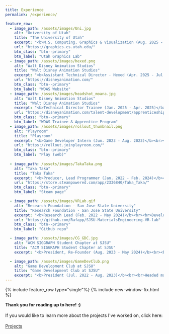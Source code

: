 ```yaml
---
title: Experience
permalink: /experience/

feature_row:
  - image_path: /assets/images/Uni.jpg
    alt: "University of Utah"
    title: "The University of Utah"
    excerpt: "<b>M.S. Computing, Graphics & Visualization (Aug. 2025 - Present)</b><br><br>Exploring research in rendering, path tracing, stylization, and physically based simulation & animation. Interested in practical industry workflows, asset pipelines, and the technical foundations that power production-quality graphics."
    url: "https://graphics.cs.utah.edu/"
    btn_class: "btn--primary"
    btn_label: "Utah Graphics Lab"
  - image_path: /assets/images/hexed.png
    alt: "Walt Disney Animation Studios"
    title: "Walt Disney Animation Studios"
    excerpt: "<b>Assistant Technical Director - Hexed (Apr. 2025 - Jul. 2025)</b><br><br>Working with the film’s technical supervisors, supported the production of <b>Hexed</b> (Nov. 2026) by developing tools and technologies, improving pipeline workflows, and providing daily hands-on support to unblock artists. Additionally, contributed with artistic production support during high pressure periods for <b>Zootopia II</b>."
    url: "https://disneyanimation.com/"
    btn_class: "btn--primary"
    btn_label: "WDAS Website"
  - image_path: /assets/images/headshot_moana.jpg
    alt: "Walt Disney Animation Studios"
    title: "Walt Disney Animation Studios"
    excerpt: "<b>Technical Director Trainee (Jan. 2025 - Apr. 2025)</b><br><br>As a part of the Trainee & Apprentice class of 2025, I trained in the <b>14+</b> departments involved in making a <b>Disney 3D animated feature film</b>, starting with modeling, visual development and layout up to animation, lighting, rendering, stereo, and beyond. Produced an individual, and team project utilizing Zootopia II assets, which was presented to the Technical Direction Department."
    url: "https://disneyanimation.com/talent-development/apprenticeships/"
    btn_class: "btn--primary"
    btn_label: "WDAS Trainee & Apprentice Program"
  - image_path: /assets/images/rollout_thumbnail.png
    alt: "Playroom"
    title: "Playroom"
    excerpt: "<b>Game Developer Intern (Jun. 2023 - Aug. 2023)</b><br><br>Designed, directed, developed, and shipped 3D web-based, multiplayer video game within 2 months. Reached <b>5000+ players</b> since launch."
    url: "https://rollout.joinplayroom.com/"
    btn_class: "btn--primary"
    btn_label: "Play (web)"
    
  - image_path: /assets/images/TakaTaka.png
    alt: "Taka Taka"
    title: "Taka Taka"
    excerpt: "<b>Producer, Lead Programmer (Jan. 2022 - Feb. 2024)</b><br><br>Shipped rhythm game on Steam, leading a team of 8 developers. Reached <b>1500+ wishlists</b> and <b>300+ sales</b>."
    url: "https://store.steampowered.com/app/2336840/Taka_Taka/"
    btn_class: "btn--primary"
    btn_label: "Steam page"

  - image_path: /assets/images/VRLab.gif
    alt: "Research Foundation - San Jose State University"
    title: "Research Foundation - San Jose State University"
    excerpt: "<b>Research Lead (Feb. 2022 - May 2024)</b><br><br>Developed and tested VR framework for STEM education, now used by <b>200+ students</b> per semester. Achieved an <b>82.3% increase</b> in learning and retention. Co-authored a manuscript, pending publication on SoftwareX Journal."
    url: "https://github.com/Rafapp/SJSU-MaterialsEngineering-VR-lab"
    btn_class: "btn--primary"
    btn_label: "Github repo"

  - image_path: /assets/images/CG_GDC.jpg
    alt: "ACM SIGGRAPH Student Chapter at SJSU"
    title: "ACM SIGGRAPH Student Chapter at SJSU"
    excerpt: "<b>President, Re-Founder (Aug. 2023 - May 2024)</b><br><br>Re-founded the university's SIGGRAPH student chapter, growing membership <b>from 0 to 250+</b>. Secured <b>$1500</b> for GDC sponsorships and partnered with industry leaders (Pixar, Riot Games) for guest speakers and events."

  - image_path: /assets/images/GameDevClub.png
    alt: "Game Development Club at SJSU"
    title: "Game Development Club at SJSU"
    excerpt: "<b>President (Jul. 2022 - Aug. 2023)</b><br><br>Headed management, member recruitment, professional outreach, workshops, tutorials, and event plans."
---
```


{% include feature_row type="single"%}
{% include new-window-fix.html %}

<b>Thank you for reading up to here! :)</b><br><br> If you would like to learn more about the projects I've worked on, click here:<br><br>
<a href="/projects/" class="btn btn--primary">Projects</a>
